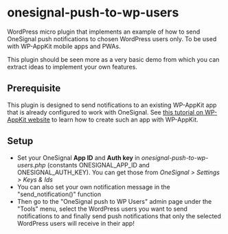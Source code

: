 # onesignal-push-to-wp-users

WordPress micro plugin that implements an example of how to send OneSignal push notifications to chosen WordPress users only.
To be used with WP-AppKit mobile apps and PWAs.

This plugin should be seen more as a very basic demo from which you can extract ideas to implement your own features.

## Prerequisite

This plugin is designed to send notifications to an existing WP-AppKit app that is already configured to work with OneSignal.
See [this tutorial on WP-AppKit website](https://uncategorized-creations.com/4905/send-push-notifications-to-wordpress-users/) to learn how to create such an app with WP-AppKit.

## Setup

- Set your OneSignal **App ID** and **Auth key** in _onesignal-push-to-wp-users.php_ (constants ONESIGNAL_APP_ID and ONESIGNAL_AUTH_KEY). You can get those from _OneSignal > Settings > Keys & Ids_
- You can also set your own notification message in the "send_notification()" function
- Then go to the "OneSignal push to WP Users" admin page under the "Tools" menu, select the WordPress users you want to send notifications to and finally send push notifications that only the selected WordPress users will receive in their app!
